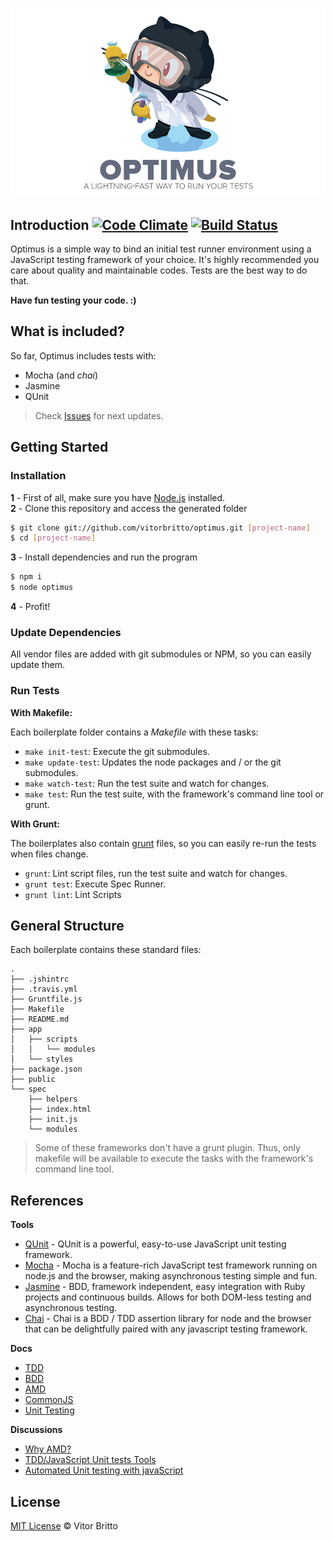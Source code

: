 ![Optimus Logo](src/logo.jpg "Optimus")


## Introduction [![Code Climate](https://codeclimate.com/github/vitorbritto/optimus.png)](https://codeclimate.com/github/vitorbritto/optimus) [![Build Status](https://drone.io/github.com/vitorbritto/optimus/status.png)](https://drone.io/github.com/vitorbritto/optimus/latest)

Optimus is a simple way to bind an initial test runner environment using a JavaScript testing framework of your choice. It's highly recommended you care about quality and maintainable codes. Tests are the best way to do that.

**Have fun testing your code. :)**


## What is included?

So far, Optimus includes tests with:

- Mocha (and _chai_)
- Jasmine
- QUnit

> Check [Issues](https://github.com/vitorbritto/optimus/issues/) for next updates.


## Getting Started

### Installation

**1** - First of all, make sure you have [Node.js](http://nodejs.org/) installed. <br/>
**2** - Clone this repository and access the generated folder

```bash
$ git clone git://github.com/vitorbritto/optimus.git [project-name]
$ cd [project-name]
```

**3** - Install dependencies and run the program

```bash
$ npm i
$ node optimus
```

**4** - Profit!

### Update Dependencies

All vendor files are added with git submodules or NPM, so you can easily update them.

### Run Tests

**With Makefile:**

Each boilerplate folder contains a _Makefile_ with these tasks:

- `make init-test`: Execute the git submodules.
- `make update-test`: Updates the node packages and / or the git submodules.
- `make watch-test`: Run the test suite and watch for changes.
- `make test`: Run the test suite, with the framework's command line tool or grunt.

**With Grunt:**

The boilerplates also contain [grunt](http://gruntjs.com/) files, so you can easily re-run the tests when files change.

- `grunt`: Lint script files, run the test suite and watch for changes.
- `grunt test`: Execute Spec Runner.
- `grunt lint`: Lint Scripts


## General Structure

Each boilerplate contains these standard files:

```
.
├── .jshintrc
├── .travis.yml
├── Gruntfile.js
├── Makefile
├── README.md
├── app
│   ├── scripts
│   │   └── modules
│   └── styles
├── package.json
├── public
└── spec
    ├── helpers
    ├── index.html
    ├── init.js
    └── modules
```

> Some of these frameworks don't have a grunt plugin. Thus, only makefile will be available to execute the tasks with the framework's command line tool.


## References

**Tools**

- [QUnit](http://qunitjs.com/) - QUnit is a powerful, easy-to-use JavaScript unit testing framework.
- [Mocha](http://mochajs.org/) - Mocha is a feature-rich JavaScript test framework running on node.js and the browser, making asynchronous testing simple and fun.
- [Jasmine](http://jasmine.github.io/2.0/introduction.html) - BDD, framework independent, easy integration with Ruby projects and continuous builds. Allows for both DOM-less testing and asynchronous testing.
- [Chai](chaijs.com) - Chai is a BDD / TDD assertion library for node and the browser that can be delightfully paired with any javascript testing framework.

**Docs**

- [TDD](http://en.wikipedia.org/wiki/Test-driven_development)
- [BDD](http://en.wikipedia.org/wiki/Behavior-driven_development)
- [AMD](https://github.com/amdjs/amdjs-api/wiki/AMD)
- [CommonJS](http://wiki.commonjs.org/wiki/CommonJS)
- [Unit Testing](http://wiki.commonjs.org/wiki/Unit_Testing/1.0)

**Discussions**

- [Why AMD?](http://requirejs.org/docs/whyamd.html)
- [TDD/JavaScript Unit tests Tools](http://stackoverflow.com/questions/300855/javascript-unit-test-tools-for-tdd)
- [Automated Unit testing with javaScript](http://stackoverflow.com/questions/96066/automated-unit-testing-with-javascript)


## License

[MIT License](http://vitorbritto.mit-license.org/) © Vitor Britto
